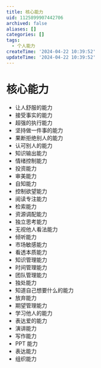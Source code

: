 ```yaml
---
title: 核心能力
uid: 1125899907442706
archived: false
aliases: []
categories: []
tags:
  - 个人能力
createTime: '2024-04-22 10:39:52'
updateTime: '2024-04-22 10:39:52'
---
```


# 核心能力

- 让人舒服的能力
- 接受事实的能力
- 超强的执行能力
- 坚持做一件事的能力
- 果断拒绝别人的能力
- 认可别人的能力
- 知识输出能力
- 情绪控制能力
- 投资能力
- 审美能力
- 自知能力
- 控制欲望能力
- 阅读专注能力
- 检索能力
- 资源调配能力
- 独立思考能力
- 无视他人看法能力
- 倾听能力
- 市场敏感能力
- 看透本质能力
- 知识管理能力
- 时间管理能力
- 团队管理能力
- 独处能力
- 知道自己想要什么的能力
- 放弃能力
- 期望管理能力
- 学习他人的能力
- 表达爱的能力
- 演讲能力
- 写作能力
- PPT 能力
- 表达能力
- 组织能力
